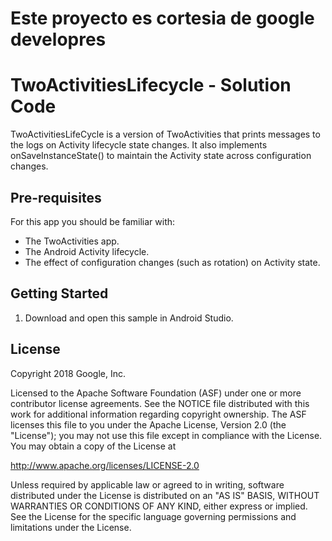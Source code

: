 # Este proyecto es cortesia de google developres


TwoActivitiesLifecycle - Solution Code
======================================

TwoActivitiesLifeCycle is a version of TwoActivities that prints messages
to the logs on Activity lifecycle state changes. It also implements
onSaveInstanceState() to maintain the Activity state across
configuration changes.

Pre-requisites
--------------

For this app you should be familiar with:

* The TwoActivities app.
* The Android Activity lifecycle.
* The effect of configuration changes (such as rotation) on Activity state.

Getting Started
---------------

1. Download and open this sample in Android Studio.

License
-------

Copyright 2018 Google, Inc.

Licensed to the Apache Software Foundation (ASF) under one or more contributor
license agreements.  See the NOTICE file distributed with this work for
additional information regarding copyright ownership.  The ASF licenses this
file to you under the Apache License, Version 2.0 (the "License"); you may not
use this file except in compliance with the License.  You may obtain a copy of
the License at

  http://www.apache.org/licenses/LICENSE-2.0

Unless required by applicable law or agreed to in writing, software
distributed under the License is distributed on an "AS IS" BASIS, WITHOUT
WARRANTIES OR CONDITIONS OF ANY KIND, either express or implied.  See the
License for the specific language governing permissions and limitations under
the License.
